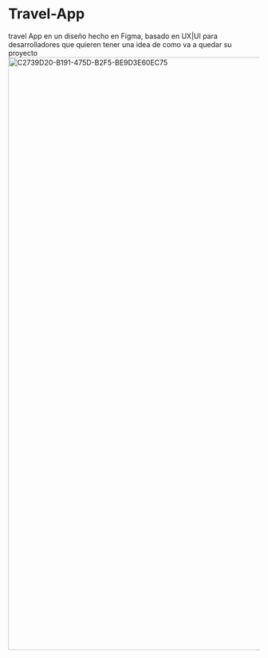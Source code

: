 # Travel-App
travel App en un diseño hecho en Figma, basado  en UX|UI para desarrolladores que quieren tener una idea de como va a quedar su proyecto
<img width="1188" alt="C2739D20-B191-475D-B2F5-BE9D3E60EC75" src="https://github.com/user-attachments/assets/accd9df5-4aa3-4e66-9929-d21f074da349">
